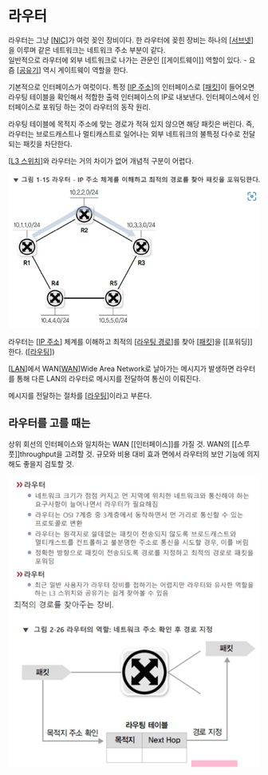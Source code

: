 # 라우터

라우터는 그냥 [[NIC]]가 여럿 꽂인 장비이다. 한 라우터에 꽂힌 장비는 하나의 [[서브넷]]을 이루며 같은 네트워크는 네트워크 주소 부분이 같다.  
일반적으로 라우터에 외부 네트워크로 나가는 관문인 [[게이트웨이]] 역할이 있다. - 요즘 [[공유기]] 역시 게이트웨이 역할을 한다.  

기본적으로 인터페이스가 여럿이다. 특정 [[IP 주소]]의 인터페이스로 [[패킷]]이 들어오면 라우팅 테이블을 확인해서 적합한 출력 인터페이스의 IP로 내보낸다. 인터페이스에서 인터페이스로 포워딩 하는 것이 라우터의 동작 원리.  

라우팅 테이블에 목적지 주소에 맞는 경로가 적혀 있지 않으면 해당 패킷은 버린다. 즉, 라우터는 브로드캐스트나 멀티캐스트로 일어나는 외부 네트워크의 불특정 다수로 전달되는 패킷을 차단한다.  

[[L3 스위치]]와 라우터는 거의 차이가 없어 개념적 구분이 어렵다.  
  


![](../attachments/2022-09-14-17-46-44.png)

라우터는 [[IP 주소]] 체계를 이해하고 최적의 [[라우팅 경로]]를 찾아 [[패킷]]을 [[포워딩]] 한다. ([[라우팅]])

[[LAN]]에서 WAN[[WAN]]Wide Area Network로 날아가는 메시지가 발생하면 라우터를 통해 다른 LAN의 라우터로 메시지를 전달하여 통신이 이뤄진다.

메시지를 전달하는 절차를 [[라우팅]]이라고 부른다.

## 라우터를 고를 때는
상위 회선의 인터페이스와 일치하는 WAN [[인터페이스]]를 가질 것.
WAN의 [[스루풋]]throughput을 고려할 것.
규모와 비용 대비 효과 면에서 라우터의 보안 기능에 의지해도 좋을지 검토할 것.

![](../attachments/2022-09-15-17-25-47.png)



[//begin]: # "Autogenerated link references for markdown compatibility"
[NIC]: NIC "NIC"
[서브넷]: 서브넷 "서브넷"
[공유기]: 공유기 "공유기"
[IP 주소]: <IP 주소> "IP 주소"
[패킷]: 패킷 "패킷"
[L3 스위치]: <L3 스위치> "L3 스위치"
[IP 주소]: <IP 주소> "IP 주소"
[라우팅 경로]: <라우팅 경로> "라우팅 경로"
[패킷]: 패킷 "패킷"
[라우팅]: 라우팅 "라우팅"
[LAN]: LAN "LAN"
[WAN]: WAN "WAN"
[라우팅]: 라우팅 "라우팅"
[//end]: # "Autogenerated link references"
[//begin]: # "Autogenerated link references for markdown compatibility"
[NIC]: NIC "NIC"
[서브넷]: 서브넷 "서브넷"
[공유기]: 공유기 "공유기"
[IP 주소]: <IP 주소> "IP 주소"
[패킷]: 패킷 "패킷"
[L3 스위치]: <L3 스위치> "L3 스위치"
[IP 주소]: <IP 주소> "IP 주소"
[라우팅 경로]: <라우팅 경로> "라우팅 경로"
[패킷]: 패킷 "패킷"
[라우팅]: 라우팅 "라우팅"
[LAN]: LAN "LAN"
[WAN]: WAN "WAN"
[라우팅]: 라우팅 "라우팅"
[//end]: # "Autogenerated link references"